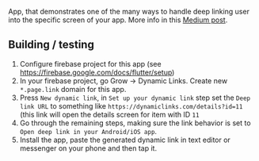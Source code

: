 App, that demonstrates one of the many ways to handle deep linking user into the specific screen of
your app. More info in this [Medium post](https://medium.com/@tair.rzayev/taking-the-right-route-with-flutter-6c402820aff4).

## Building / testing

1. Configure firebase project for this app (see https://firebase.google.com/docs/flutter/setup)
2. In your firebase project, go Grow -> Dynamic Links. Create new `*.page.link` domain for this app.
3. Press `New dynamic link`, in `Set up your dynamic link` step set the `Deep link URL` to something like `https://dynamiclinks.com/details?id=11` (this link will open the details screen for item with ID `11`
4. Go through the remaining steps, making sure the link behavior is set to `Open deep link in your Android/iOS app`.
5. Install the app, paste the generated dynamic link in text editor or messenger on your phone and then tap it.